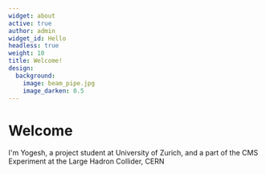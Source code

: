 ```yaml
---
widget: about
active: true
author: admin
widget_id: Hello
headless: true
weight: 10
title: Welcome!
design:
  background:
    image: beam_pipe.jpg
    image_darken: 0.5
---
```

# Welcome

I'm Yogesh, a project student at University of Zurich, and a part of the CMS Experiment at the Large Hadron Collider, CERN